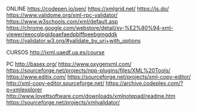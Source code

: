 ONLINE
https://codepen.io/pen/
https://xmlgrid.net/
https://js.do/
https://www.validome.org/xml-rpc-validator/
https://www.w3schools.com/xml/default.asp
https://chrome.google.com/webstore/detail/xv-%E2%80%94-xml-viewer/eeocglpgjdpaefaedpblffpeebgmgddk
https://validator.w3.org/#validate_by_uri+with_options

CURSOS
http://ixml.uaedf.ua.es/course


PC
http://basex.org/
https://www.oxygenxml.com/
https://sourceforge.net/projects/npp-plugins/files/XML%20Tools/
https://www.editix.com/
https://sourceforge.net/projects/xml-copy-editor/
http://xml-copy-editor.sourceforge.net/
https://archive.codeplex.com/?p=xmlexplorer
http://www.lovettsoftware.com/downloads/xmlnotepad/readme.htm
https://sourceforge.net/projects/xmlvalidator/

